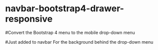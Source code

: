 # navbar-bootstrap4-drawer-responsive

#Convert the Bootstrap 4 menu to the mobile drop-down menu

#Just <span class="collapse-bg"></span> added to navbar For the background behind the drop-down menu
